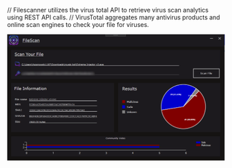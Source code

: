 // Filescanner utilizes the virus total API to retrieve virus scan analytics using REST API calls.
// VirusTotal aggregates many antivirus products and online scan engines to check your file for viruses.

![Example Outcome](https://github.com/sosnek/FileScanner/blob/master/FileScan/FileScan/FileScanResults.PNG)
